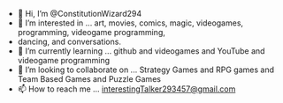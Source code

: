 - 👋 Hi, I’m @ConstitutionWizard294
- 👀 I’m interested in ... art, movies, comics, magic, videogames, programming, videogame programming, 
- dancing, and conversations.
- 🌱 I’m currently learning ... github and videogames and YouTube and videogame programming 
- 💞️ I’m looking to collaborate on ... Strategy Games and RPG games and Team Based Games and Puzzle Games
- 📫 How to reach me ... interestingTalker293457@gmail.com

<!---
ConstitutionWizard294/ConstitutionWizard294 is a ✨ special ✨ repository because its `README.md` (this file) appears on your GitHub profile.
You can click the Preview link to take a look at your changes.
--->
